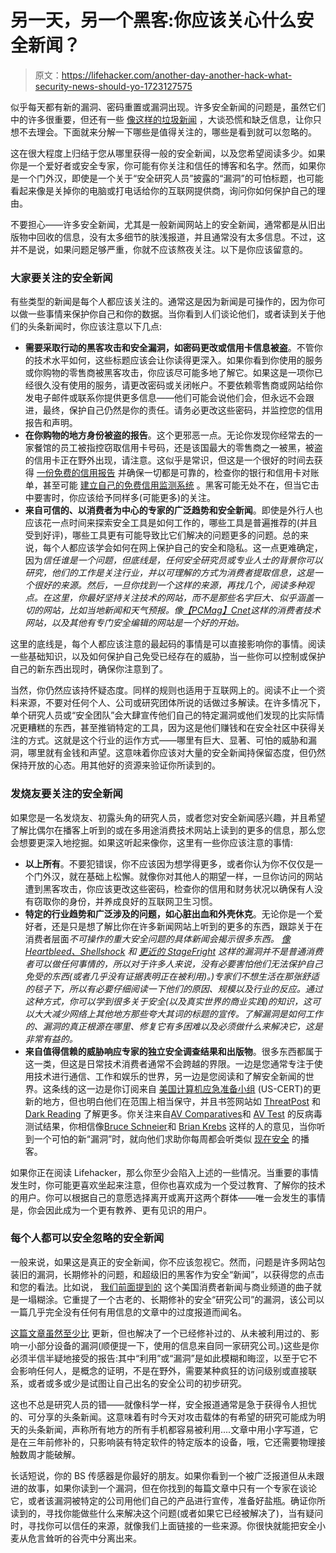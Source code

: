 # 另一天，另一个黑客:你应该关心什么安全新闻？

> 原文：<https://lifehacker.com/another-day-another-hack-what-security-news-should-yo-1723127575>

似乎每天都有新的漏洞、密码重置或漏洞出现。许多安全新闻的问题是，虽然它们中的许多很重要，但还有一些 [像这样的垃圾新闻](http://www.cnbc.com/2015/08/06/masque-attack-hackers-using-a-major-ios-security-flaw-to-steal-data.html) ，大谈恐慌和缺乏信息，让你只想不去理会。下面就来分解一下哪些是值得关注的，哪些是看到就可以忽略的。



这在很大程度上归结于您从哪里获得一般的安全新闻，以及您希望阅读多少。如果你是一个爱好者或安全专家，你可能有你关注和信任的博客和名字。然而，如果你是一个门外汉，即使是一个关于“安全研究人员”披露的“漏洞”的可怕标题，也可能看起来像是关掉你的电脑或打电话给你的互联网提供商，询问你如何保护自己的理由。

不要担心——许多安全新闻，尤其是一般新闻网站上的安全新闻，通常都是从旧出版物中回收的信息，没有太多细节的肤浅报道，并且通常没有太多信息。不过，这并不是说，如果问题足够严重，你就不应该熬夜关注。以下是你应该留意的。

### 大家要关注的安全新闻

有些类型的新闻是每个人都应该关注的。通常这是因为新闻是可操作的，因为你可以做一些事情来保护你自己和你的数据。当你看到人们谈论他们，或者读到关于他们的头条新闻时，你应该注意以下几点:

*   **需要采取行动的黑客攻击和安全漏洞，如密码更改或信用卡信息被盗**。不管你的技术水平如何，这些标题应该会让你读得更深入。如果你看到你使用的服务或你购物的零售商被黑客攻击，你应该尽可能多地了解它。如果这是一项你已经很久没有使用的服务，请更改密码或关闭帐户。不要依赖零售商或网站给你发电子邮件或联系你提供更多信息——他们可能会说他们会，但永远不会跟进，最终，保护自己仍然是你的责任。请务必更改这些密码，并监控您的信用报告和声明。
*   **在你购物的地方身份被盗的报告**。这个更邪恶一点。无论你发现你经常去的一家餐馆的员工被指控窃取信用卡号码，还是该国最大的零售商之一被黑，被盗的信用卡正在野外出现，请注意。这似乎是常识，但这是一个很好的时间去获得 [一份免费的信用报告](https://www.annualcreditreport.com/index.action) 并确保一切都是可靠的，检查你的银行和信用卡对账单，甚至可能 [建立自己的免费信用监测系统](https://lifehacker.com/how-to-monitor-your-own-credit-for-free-forever-1510277742) 。黑客可能无处不在，但当它击中要害时，你应该给予同样多(可能更多)的关注。
*   **来自可信的、以消费者为中心的专家的广泛趋势和安全新闻**。即使是外行人也应该花一点时间来探索安全工具是如何工作的，哪些工具是普遍推荐的(并且受到好评)，哪些工具更有可能导致比它们解决的问题更多的问题。总的来说，每个人都应该学会如何在网上保护自己的安全和隐私。这一点更难确定，因为*信任谁是一个问题，但底线是，任何安全研究员或专业人士的背景你可以研究，他们的工作是关注行业，并以可理解的方式为消费者提取信息，这是一个很好的来源。然后，一旦你找到一个这样的来源，再找几个，阅读多种观点。在这里，你最好坚持关注技术的网站，而不是那些名字巨大、似乎涵盖一切的网站，比如当地新闻和天气预报。像[【PCMag】](http://pcmag.com/)[Cnet](http://cnet.com/)这样的消费者技术网站，以及其他有专门安全编辑的网站是一个好的开始。*

这里的底线是，每个人都应该注意的最起码的事情是可以直接影响你的事情。阅读一些基础知识，以及如何保护自己免受已经存在的威胁，当一些你可以控制或保护自己的新东西出现时，确保你注意到了。

当然，你仍然应该持怀疑态度。同样的规则也适用于互联网上的。阅读不止一个资料来源，不要对任何个人、公司或研究团体所说的话做过多解读。在许多情况下，单个研究人员或“安全团队”会大肆宣传他们自己的特定漏洞或他们发现的比实际情况更糟糕的东西，甚至推销特定的工具，因为这是他们赚钱和在安全社区中获得关注的方式。这就是这个行业的运作方式——哪里有巨大、显著、可怕的威胁和漏洞，哪里就有金钱和声望。这意味着你应该对大量的安全新闻持保留态度，但仍然保持开放的心态。用其他好的资源来验证你所读到的。

### 发烧友要关注的安全新闻

如果您是一名发烧友、初露头角的研究人员，或者您对安全新闻感兴趣，并且希望了解比偶尔在播客上听到的或在多用途消费技术网站上读到的更多的信息，那么您会想要更深入地挖掘。如果这听起来像你，这里有一些你应该注意的事情:

*   **以上所有**。不要犯错误，你不应该因为想学得更多，或者你认为你不仅仅是一个门外汉，就在基础上松懈。就像你对其他人的期望一样，一旦你访问的网站遭到黑客攻击，你应该更改这些密码，检查你的信用和财务状况以确保有人没有窃取你的身份，并养成良好的互联网卫生习惯。
*   **特定的行业趋势和广泛涉及的问题，如心脏出血和外壳休克**。无论你是一个爱好者，还是只是想了解比你在许多新闻网站上听到的更多的东西，跟踪关于在消费者层面*不可操作的重大安全问题的具体新闻会揭示很多东西。 [像 Heartbleed、Shellshock](https://lifehacker.com/are-bugs-like-shellshock-and-heartbleed-really-serious-1641177186) 和 [更近的 StageFright](https://gizmodo.com/oh-great-new-android-flaw-lets-hackers-into-your-phone-1720381448) 这样的漏洞并不是普通消费者可以做任何事情的，所以对于许多人来说，没有必要害怕他们无法保护自己免受的东西(或者几乎没有证据表明正在被利用)。)专家们不想生活在那张舒适的毯子下，所以有必要仔细阅读一下他们的原因、规模以及行业的反应。通过这种方式，你可以学到很多关于安全(以及真实世界的商业实践)的知识，这可以大大减少网络上其他地方那些夸大其词的标题的宣传。了解漏洞是如何工作的、漏洞的真正根源在哪里、修复它有多困难以及必须做什么来解决它，这是非常有益的。*
*   **来自值得信赖的威胁响应专家的独立安全调查结果和出版物**。很多东西都属于这一类，但这是日常技术消费者通常不会跨越的界限。一边是您通常专注于使用技术进行通信、工作和娱乐的世界，另一边是您阅读和了解安全新闻的世界。这条线的这一边是你订阅来自 [美国计算机应急准备小组](https://www.us-cert.gov/) (US-CERT)的更新的地方，但也明白他们在范围上相当保守，并且书签网站如 [ThreatPost](https://threatpost.com/) 和 [Dark Reading](http://www.darkreading.com/) 了解更多。你关注来自[AV Comparatives](http://www.av-comparatives.org/)和 [AV Test](https://www.av-test.org/en/) 的反病毒测试结果，你相信像[Bruce Schneier](https://www.schneier.com/)和 [Brian Krebs](http://krebsonsecurity.com/) 这样的人的意见，当你听到一个可怕的新“漏洞”时，就向他们求助你每周都会听类似 [现在安全](https://twit.tv/shows/security-now) 的播客。

如果你正在阅读 Lifehacker，那么你至少会陷入上述的一些情况。当重要的事情发生时，你可能更喜欢坐起来注意，但你也喜欢成为一个受过教育、了解你的技术的用户。你可以根据自己的意愿选择离开或离开这两个群体——唯一会发生的事情是，你会因此成为一个更有教养、更有见识的用户。

### 每个人都可以安全忽略的安全新闻

一般来说，如果这是真正的安全新闻，你不应该忽视它。然而，问题是许多网站包装旧的漏洞，长期修补的问题，和超级旧的黑客作为安全“新闻”，以获得您的点击和您的看法。比如说， [我们前面提到的](http://www.cnbc.com/2015/08/06/masque-attack-hackers-using-a-major-ios-security-flaw-to-steal-data.html) 这个美国消费者新闻与商业频道的曲子就是一塌糊涂。它重提了一个古老的、长期修补的安全“研究公司”的漏洞，该公司以一篇几乎完全没有任何有用信息的文章中的过度报道而闻名。

[这篇文章虽然至少比](http://www.zdnet.com/article/hackers-can-remotely-steal-fingerprints-from-android-phones/) 更新，但也解决了一个已经修补过的、从未被利用过的、影响一小部分设备的漏洞(顺便提一下，使用的信息来自同一家研究公司。)这些是你必须半信半疑地接受的报告:其中“利用”或“漏洞”是如此模糊和晦涩，以至于它不会影响任何人，是概念的证明，不是在野外，需要某种疯狂的访问级别或直接联系，或者或多或少是试图让自己出名的安全公司的初步研究。

这也不总是研究人员的错——就像科学一样，安全报道通常是急于获得令人担忧的、可分享的头条新闻。这意味着有时今天对攻击载体的有希望的研究可能成为明天的头条新闻，声称所有地方的所有手机都容易被利用....文章中用小字写道，它是在三年前修补的，只影响装有特定软件的特定版本的设备，哦，它还需要物理接触数周才能破解。

长话短说，你的 BS 传感器是你最好的朋友。如果你看到一个被广泛报道但从未跟进的故事，如果你读到一个漏洞，但在你找到的每篇文章中只有一个专家在谈论它，或者该漏洞被特定的公司用他们自己的产品进行宣传，准备好盐瓶。确证你所读到的，寻找你能做些什么来解决这个问题(或者如果它已经被解决了)，当有疑问时，寻找你可以信任的来源，就像我们上面链接的一些来源。你很快就能把安全小麦从危言耸听的谷壳中分离出来。